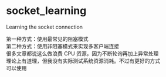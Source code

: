 # socket_learning
Learning the socket connection

第一种方式：使用最常见的阻塞模式  
第二种方式：使用非阻塞模式来实现多客户端连接  
很多文章都说这么做浪费 CPU 资源，因为不断轮询再加上异常处理  
理论上有道理，但我没有实际测试系统资源消耗。不过有更好的方式  
可以使用  
